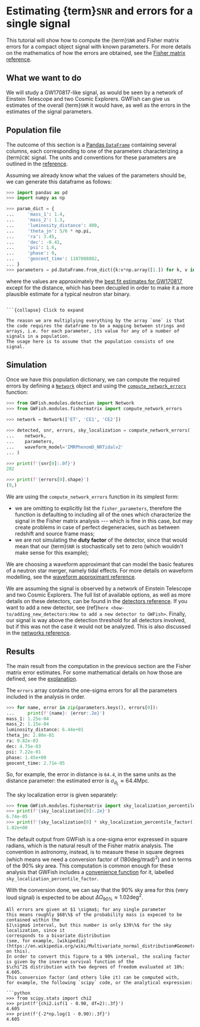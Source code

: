 # Estimating {term}`SNR` and errors for a single signal

This tutorial will show how to compute the {term}`SNR` and Fisher matrix errors for a 
compact object signal with known parameters.
For more details on the mathematics of how the errors are obtained, see the 
[Fisher matrix reference](../explanation/fisher_matrix.md).

## What we want to do

We will study a GW170817-like signal, as would be seen by a network of Einstein Telescope and two Cosmic Explorers.
GWFish can give us estimates of the overall {term}`SNR` it would have, 
as well as the errors in the estimates of the signal parameters.

## Population file

The outcome of this section is a [Pandas `DataFrame`](https://pandas.pydata.org/docs/reference/api/pandas.DataFrame.html) containing several columns, each corresponding
to one of the parameters characterizing a {term}`CBC` signal.
The units and conventions for these parameters are outlined in the [reference](../reference/parameters_units.md).

Assuming we already know what the values of the parameters should be, we can generate this dataframe as follows:

```python
>>> import pandas as pd
>>> import numpy as np

>>> param_dict = {
...     'mass_1': 1.4, 
...     'mass_2': 1.3, 
...     'luminosity_distance': 400,
...     'theta_jn': 5/6 * np.pi,
...     'ra': 3.45,
...     'dec': -0.41,
...     'psi': 1.6,
...     'phase': 0,
...     'geocent_time': 1187008882, 
... }
>>> parameters = pd.DataFrame.from_dict({k:v*np.array([1.]) for k, v in param_dict.items()})

```

<!-- TODO remove redshift! -->

where the values are approximately the [best fit estimates for GW170817](https://doi.org/10.1103/PhysRevX.9.011001), except for the distance, which has been decupled in order to make it a more plausible estimate for a typical neutron star binary.

```{admonition} Why do we multiply by an array?

```{collapse} Click to expand

The reason we are multiplying everything by the array `one` is that the code requires the dataframe to be a mapping between strings and arrays, i.e. for each parameter, its value for any of a number of signals in a population. 
The usage here is to assume that the population consists of one signal.
```

## Simulation

Once we have this population dictionary, we can compute the required errors by defining a [`Network`](#networks) object and using the [`compute_network_errors`](#fisher-matrix-computation) function:

```python
>>> from GWFish.modules.detection import Network
>>> from GWFish.modules.fishermatrix import compute_network_errors
    
>>> network = Network(['ET', 'CE1', 'CE2'])

>>> detected, snr, errors, sky_localization = compute_network_errors(
...    network, 
...    parameters, 
...    waveform_model='IMRPhenomD_NRTidalv2'
... )

>>> print(f'{snr[0]:.0f}')
282

>>> print(f'{errors[0].shape}')
(9,)

```

We are using the `compute_network_errors` function in its simplest form:

- we are omitting to explicitly list the `fisher_parameters`, therefore the function
    is defaulting to including all of the ones which characterize the signal 
    in the Fisher matrix analysis --- which is fine in this case, but may create problems
    in case of perfect degeneracies, such as between redshift and source frame mass;
- we are not simulating the **duty factor** of the detector, since that would mean that 
    our {term}`SNR` is stochastically set to zero (which wouldn't make sense for this example);

We are choosing a waveform approximant that can model the basic features of a neutron
star merger, namely tidal effects. For more details on waveform modelling, see the 
[waveform approximant reference](../how-to/choosing_an_approximant.md).

We are assuming the signal is observed by a network of Einstein Telescope
and two Cosmic Explorers.
The full list of available options, as well as more details on these detectors,
can be found in the [detectors reference](../reference/detectors.md).
If you want to add a new detector, see {ref}`here <how-to/adding_new_detectors:How to add a new detector to GWFish>`.
Finally, our signal is way above the detection threshold for all detectors
involved, but if this was not the case it would not be analyzed. This
is also discussed in the [networks reference](#networks).

## Results

The main result from the computation in the previous section are the Fisher matrix error estimates. For some mathematical details on how those are defined, see the [explanation](../explanation/fisher_matrix.md).

The `errors` array contains the one-sigma errors for all the parameters included in the analysis in order. 

```python
>>> for name, error in zip(parameters.keys(), errors[0]):
...     print(f'{name}: {error:.2e}') 
mass_1: 1.25e-04
mass_2: 1.15e-04
luminosity_distance: 6.44e+01
theta_jn: 2.80e-01
ra: 9.82e-03
dec: 4.75e-03
psi: 7.22e-01
phase: 1.45e+00
geocent_time: 2.71e-05

```

So, for example, the error in distance is `64.4`, in the same units as the distance parameter: the estimated error is $\sigma_{d_L} \approx 64.4 \text{Mpc}$.

The sky localization error is given separately: 

```python
>>> from GWFish.modules.fishermatrix import sky_localization_percentile_factor
>>> print(f'{sky_localization[0]:.2e}')
6.74e-05
>>> print(f'{sky_localization[0] * sky_localization_percentile_factor():.2e}')
1.02e+00

```

The default output from GWFish is a one-sigma error expressed in square radians, 
which is the natural result of the Fisher matrix analysis. 
The convention in astronomy, instead, is to measure these in square degrees (which means we need a conversion factor of $( 180 \text{deg} / \pi \text{rad})^2$) and in 
terms of the $90\%$ sky area. 
This computation is common enough for these analysis that GWFish includes a [convenience function](#utility-functions) for it, labelled `sky_localization_percentile_factor`.

With the conversion done, we can say that the $90\%$ sky area for this (very loud
signal) is expected to be about $\Delta \Omega _{90\%} \approx 1.02 \text{deg}^2$.


```{note}
All errors are given at $1 \sigma$; for any single parameter
this means roughly $68\%$ of the probability mass is expeced to be contained within the 
$1\sigma$ interval, but this number is only $39\%$ for the sky localization, since it 
corresponds to a bivariate distribution
(see, for example, [wikipedia](https://en.wikipedia.org/wiki/Multivariate_normal_distribution#Geometric_interpretation) on this).
In order to convert this figure to a 90% interval, the scaling factor
is given by the inverse survival function of the  
$\chi^2$ distribution with two degrees of freedom evaluated at 10%:
4.605.
This conversion factor (and others like it) can be computed with, 
for example, the following `scipy` code, or the analytical expression:

```python
>>> from scipy.stats import chi2
>>> print(f'{chi2.isf(1 - 0.90, df=2):.3f}')
4.605
>>> print(f'{-2*np.log(1 - 0.90):.3f}')
4.605

```

